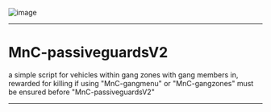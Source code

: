 ![image](https://github.com/user-attachments/assets/ef472160-b2a8-4662-b2a1-9da33dac8ba4)



---------------------------------------------------------------------------------------------------------------------------------------------------------------------

# MnC-passiveguardsV2
a simple script for vehicles within gang zones with gang members in, rewarded for killing if using "MnC-gangmenu" or "MnC-gangzones" must be ensured before "MnC-passiveguardsV2"

---------------------------------------------------------------------------------------------------------------------------------------------------------------------
